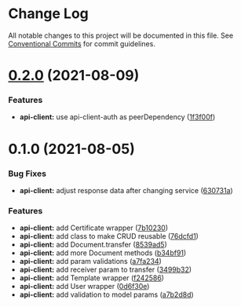 # Change Log

All notable changes to this project will be documented in this file.
See [Conventional Commits](https://conventionalcommits.org) for commit guidelines.

# [0.2.0](https://github.com/Mifiel/mifiel-js/compare/@mifiel/api-client@0.1.0...@mifiel/api-client@0.2.0) (2021-08-09)


### Features

* **api-client:** use api-client-auth as peerDependency ([1f3f00f](https://github.com/Mifiel/mifiel-js/commit/1f3f00f03e3bc6c44a8f0e21d5b5c37bb23003b8))





# 0.1.0 (2021-08-05)


### Bug Fixes

* **api-client:** adjust response data after changing service ([630731a](https://github.com/Mifiel/mifiel-js/commit/630731a08581db32b71d5637d6ec297ce7253f84))


### Features

* **api-client:** add Certificate wrapper ([7b10230](https://github.com/Mifiel/mifiel-js/commit/7b102301d9187ea2482410feb9dbb72a372ffa01))
* **api-client:** add class to make CRUD reusable ([76dcfd1](https://github.com/Mifiel/mifiel-js/commit/76dcfd1b4e5c46724ad6b2a4be6636cf1af26c1d))
* **api-client:** add Document.transfer ([8539ad5](https://github.com/Mifiel/mifiel-js/commit/8539ad506c4fb7086e8061e6934ed4e3e58a994f))
* **api-client:** add more Document methods ([b34bf91](https://github.com/Mifiel/mifiel-js/commit/b34bf91511f11904022170444359806c968a542f))
* **api-client:** add param validations ([a7fa234](https://github.com/Mifiel/mifiel-js/commit/a7fa2345e15dab098a3e5e5020f17c6cb3dbc29a))
* **api-client:** add receiver param to transfer ([3499b32](https://github.com/Mifiel/mifiel-js/commit/3499b320ed7816e0aad925820153f8b05fcb17c5))
* **api-client:** add Template wrapper ([f242586](https://github.com/Mifiel/mifiel-js/commit/f242586bc4fb0ce3373092adb26ad737e4f696e4))
* **api-client:** add User wrapper ([0d6f30e](https://github.com/Mifiel/mifiel-js/commit/0d6f30e0a8168960a0c6e56ac588fae405263a37))
* **api-client:** add validation to model params ([a7b2d8d](https://github.com/Mifiel/mifiel-js/commit/a7b2d8de989feae8a924f360a2de1c19c2c81f43))
